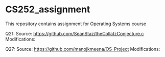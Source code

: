 # CS252_assignment
This repository contains assignment for Operating Systems course

Q21: 
Source: https://github.com/SeanStaz/theCollatzConjecture.c
Modifications:

Q27: 
Source: https://github.com/manojkmeena/OS-Project
Modifications:
